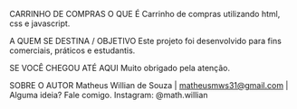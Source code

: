 CARRINHO DE COMPRAS
O QUE É
Carrinho de compras utilizando html, css e javascript.


A QUEM SE DESTINA / OBJETIVO
Este projeto foi desenvolvido para fins comerciais, práticos e estudantis.



SE VOCÊ CHEGOU ATÉ AQUI
Muito obrigado pela atenção.


SOBRE O AUTOR
Matheus Willian de Souza | matheusmws31@gmail.com | Alguma ideia? Fale comigo. Instagram: @math.willian